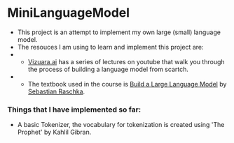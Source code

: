 # MiniLanguageModel

- This project is an attempt to implement my own large (small) language model.
- The resouces I am using to learn and implement this project are:
- - [Vizuara.ai](https://youtube.com/playlist?list=PLPTV0NXA_ZSgsLAr8YCgCwhPIJNNtexWu&si=nTvRa4IjmgpZRVvK) has a series of lectures on youtube that walk you through the process of building a language model from scartch.
- - The textbook used in the course is [Build a Large Language Model](https://www.amazon.com/Build-Large-Language-Model-Scratch/dp/1633437167/ref=sr_1_1?dib=eyJ2IjoiMSJ9.q3WeOkx6696LPZ7jiBJZnw89-QuZspcIsdQYa5mAp6ItUgF4esAZ5_mt4qyhI_EKsWRL5yzjFwtf4ot4PBto4xZDtYt0C_X5XruVP42d3IpoeQY18BpJ53Gln6fLreLx2v4QEr7cutenp1w-uIKObwdBRDbIq4z2NhXL1DKq1ZNxNORG2Wqr4RrFnLAChuQj1fXDa3L7bEdzGif6JXldqJGFleB5NrotXdff2Wrka4c.QSzOMmLSnQjvxZhYG0RExfttl5s_TUk4DURIxBLGsag&dib_tag=se&hvadid=739148786151&hvdev=c&hvexpln=67&hvlocphy=1027217&hvnetw=g&hvocijid=97073064143075459--&hvqmt=e&hvrand=97073064143075459&hvtargid=kwd-2298649989310&hydadcr=16406_13457168&keywords=building+llms+from+scratch&mcid=20e075892e5d3fa6bbf5a3bf182f6967&qid=1743623045&sr=8-1) by [Sebastian Raschka](https://sebastianraschka.com/).

### Things that I have implemented so far:

- A basic Tokenizer, the vocabulary for tokenization is created using 'The Prophet' by Kahlil Gibran.
